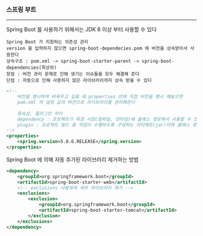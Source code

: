 ### 스프링 부트

---

Spring Boot 를 사용하기 위해서는 JDK 8 이상 부터 사용할 수 있다

    Spring Boot 가 지원하는 의존성 관리
    version 을 입력하지 않으면 spring-boot-dependecies.pom 에 버전을 상속받아서 사용한다
    상속구조 : pom.xml -> spring-boot-starter-parent -> spring-boot-dependencies(최상위)
    장점 : 버전 관리 문제로 인해 생기는 이슈들을 모두 해결해 준다
    단점 : 자동으로 인해 사용하지 않은 라이브러리까지 상속 받을 수 있다

```xml
<!-- 
    버전을 명시하여 바꿔주고 싶을 때 properties 안에 직접 버전을 명시 해놓으면
    pom.xml 의 설정 값의 버전으로 라이브러리를 관리해준다
    
    종속성, 플러그인 차이
    dependency : 프로젝트가 특정 시점(컴파일, 런타임)에 클래스 경로에서 사용할 수 있는 아티팩트(jar)
    plugin : 프로젝트 빌드 중 작업이 수행하도록 구성하는 아티팩트(jar)이며 클래스 경로에서 사용할 수 없다
-->
<properties>
    <spring.version>5.0.6.RELEASE</spring.version>
</properties>
```

Spring Boot 에 의해 자동 추가된 라이브러리 제거하는 방법

```xml
<dependency>
    <groupId>org.springframework.boot</groupId>
    <artifactId>spring-boot-starter-web</artifactId>
    <!-- exclusions 사용하여 세부 라이브러리 제거 -->
    <exclusions>
        <exclusion>
            <groupId>org.springframework.boot</groupId>
            <artifactId>spring-boot-starter-tomcat</artifactId>
        </exclusion>
    </exclusions>
</dependency>
```